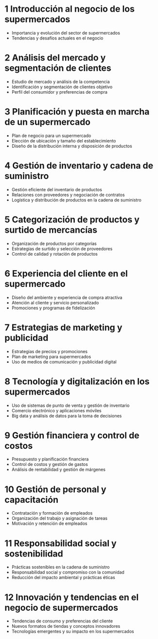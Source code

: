 # 1 Introducción al negocio de los supermercados
-  Importancia y evolución del sector de supermercados
-  Tendencias y desafíos actuales en el negocio

# 2 Análisis del mercado y segmentación de clientes
-  Estudio de mercado y análisis de la competencia
-  Identificación y segmentación de clientes objetivo
-  Perfil del consumidor y preferencias de compra

# 3 Planificación y puesta en marcha de un supermercado
-  Plan de negocio para un supermercado
-  Elección de ubicación y tamaño del establecimiento
-  Diseño de la distribución interna y disposición de productos

# 4 Gestión de inventario y cadena de suministro
-  Gestión eficiente del inventario de productos
-  Relaciones con proveedores y negociación de contratos
-  Logística y distribución de productos en la cadena de suministro

# 5 Categorización de productos y surtido de mercancías
-  Organización de productos por categorías
-  Estrategias de surtido y selección de proveedores
-  Control de calidad y rotación de productos

# 6 Experiencia del cliente en el supermercado
-  Diseño del ambiente y experiencia de compra atractiva
-  Atención al cliente y servicio personalizado
-  Promociones y programas de fidelización

# 7 Estrategias de marketing y publicidad
-  Estrategias de precios y promociones
-  Plan de marketing para supermercados
-  Uso de medios de comunicación y publicidad digital

# 8 Tecnología y digitalización en los supermercados
-  Uso de sistemas de punto de venta y gestión de inventario
-  Comercio electrónico y aplicaciones móviles
-  Big data y análisis de datos para la toma de decisiones

# 9 Gestión financiera y control de costos
-  Presupuesto y planificación financiera
-  Control de costos y gestión de gastos
-  Análisis de rentabilidad y gestión de márgenes

# 10 Gestión de personal y capacitación
-  Contratación y formación de empleados
-  Organización del trabajo y asignación de tareas
-  Motivación y retención de empleados

# 11 Responsabilidad social y sostenibilidad
-  Prácticas sostenibles en la cadena de suministro
-  Responsabilidad social y compromiso con la comunidad
-  Reducción del impacto ambiental y prácticas éticas

# 12 Innovación y tendencias en el negocio de supermercados
-  Tendencias de consumo y preferencias del cliente
-  Nuevos formatos de tiendas y conceptos innovadores
-  Tecnologías emergentes y su impacto en los supermercados
